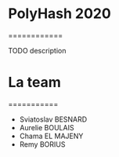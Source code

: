 # PolyHash 2020
============

TODO description

# La team
===========
* Sviatoslav BESNARD
* Aurelie BOULAIS
* Chama EL MAJENY
* Remy BORIUS